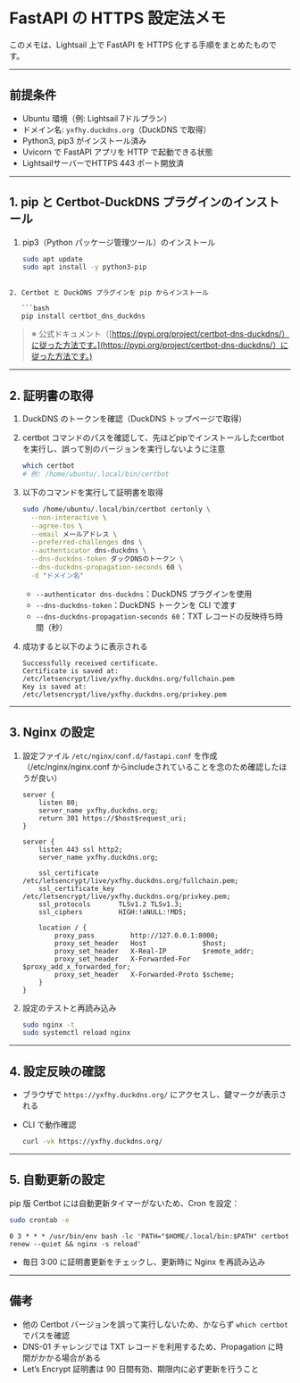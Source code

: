 # FastAPI の HTTPS 設定法メモ

このメモは、Lightsail 上で FastAPI を HTTPS 化する手順をまとめたものです。

---

## 前提条件

- Ubuntu 環境（例: Lightsail 7ドルプラン）
- ドメイン名: `yxfhy.duckdns.org`（DuckDNS で取得）
- Python3, pip3 がインストール済み
- Uvicorn で FastAPI アプリを HTTP で起動できる状態
- LightsailサーバーでHTTPS 443 ポート開放済

---

## 1. pip と Certbot-DuckDNS プラグインのインストール

1. pip3（Python パッケージ管理ツール）のインストール
   ```bash
   sudo apt update
   sudo apt install -y python3-pip
```

2. Certbot と DuckDNS プラグインを pip からインストール

   ```bash
   pip install certbot_dns_duckdns
   ```

   > ※ 公式ドキュメント（[https://pypi.org/project/certbot-dns-duckdns/）に従った方法です。](https://pypi.org/project/certbot-dns-duckdns/）に従った方法です。)

---

## 2. 証明書の取得

1. DuckDNS のトークンを確認（DuckDNS トップページで取得）

2. certbot コマンドのパスを確認して、先ほどpipでインストールしたcertbotを実行し、誤って別のバージョンを実行しないように注意

   ```bash
   which certbot
   # 例: /home/ubuntu/.local/bin/certbot
   ```

3. 以下のコマンドを実行して証明書を取得

   ```bash
   sudo /home/ubuntu/.local/bin/certbot certonly \
     --non-interactive \
     --agree-tos \
     --email メールアドレス \
     --preferred-challenges dns \
     --authenticator dns-duckdns \
     --dns-duckdns-token ダックDNSのトークン \
     --dns-duckdns-propagation-seconds 60 \
     -d "ドメイン名"
   ```

   * `--authenticator dns-duckdns`：DuckDNS プラグインを使用
   * `--dns-duckdns-token`：DuckDNS トークンを CLI で渡す
   * `--dns-duckdns-propagation-seconds 60`：TXT レコードの反映待ち時間（秒）

4. 成功すると以下のように表示される

   ```text
   Successfully received certificate.
   Certificate is saved at: /etc/letsencrypt/live/yxfhy.duckdns.org/fullchain.pem
   Key is saved at:         /etc/letsencrypt/live/yxfhy.duckdns.org/privkey.pem
   ```

---

## 3. Nginx の設定

1. 設定ファイル `/etc/nginx/conf.d/fastapi.conf` を作成（/etc/nginx/nginx.conf からincludeされていることを念のため確認したほうが良い）

   ```nginx
   server {
       listen 80;
       server_name yxfhy.duckdns.org;
       return 301 https://$host$request_uri;
   }

   server {
       listen 443 ssl http2;
       server_name yxfhy.duckdns.org;

       ssl_certificate     /etc/letsencrypt/live/yxfhy.duckdns.org/fullchain.pem;
       ssl_certificate_key /etc/letsencrypt/live/yxfhy.duckdns.org/privkey.pem;
       ssl_protocols       TLSv1.2 TLSv1.3;
       ssl_ciphers         HIGH:!aNULL:!MD5;

       location / {
           proxy_pass         http://127.0.0.1:8000;
           proxy_set_header   Host              $host;
           proxy_set_header   X-Real-IP         $remote_addr;
           proxy_set_header   X-Forwarded-For   $proxy_add_x_forwarded_for;
           proxy_set_header   X-Forwarded-Proto $scheme;
       }
   }
   ```

2. 設定のテストと再読み込み

   ```bash
   sudo nginx -t
   sudo systemctl reload nginx
   ```

---

## 4. 設定反映の確認

* ブラウザで `https://yxfhy.duckdns.org/` にアクセスし、鍵マークが表示される
* CLI で動作確認

  ```bash
  curl -vk https://yxfhy.duckdns.org/
  ```

---

## 5. 自動更新の設定

pip 版 Certbot には自動更新タイマーがないため、Cron を設定：

```bash
sudo crontab -e
```

```cron
0 3 * * * /usr/bin/env bash -lc 'PATH="$HOME/.local/bin:$PATH" certbot renew --quiet && nginx -s reload'
```

* 毎日 3:00 に証明書更新をチェックし、更新時に Nginx を再読み込み

---

## 備考

* 他の Certbot バージョンを誤って実行しないため、かならず `which certbot` でパスを確認
* DNS-01 チャレンジでは TXT レコードを利用するため、Propagation に時間がかかる場合がある
* Let’s Encrypt 証明書は 90 日間有効、期限内に必ず更新を行うこと

